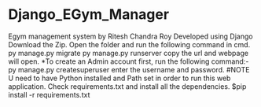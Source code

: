 # Django_EGym_Manager
 Egym management system by Ritesh Chandra Roy Developed using Django
 Download the Zip.
 Open the folder and run the following command in cmd.
 py manage.py migrate
 py manage.py runserver
 copy the url and webpage will open.
 *To create an Admin account first, run the following command:-
 py manage.py createsuperuser
 enter the username and password.
 #NOTE
 U need to have Python installed and Path set in order to run this web application.
 Check requirements.txt and install all the dependencies.
 $pip install -r requirements.txt
 
